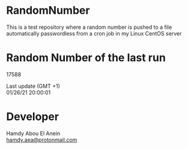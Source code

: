 # RandomNumber    
This is a test repository where a random number is pushed to a file automatically passwordless from a cron job in my Linux CentOS server    
# Random Number of the last run   
17588
      
Last update (GMT +1)    
01/26/21 20:00:01
# Developer    
Hamdy Abou El Anein   
hamdy.aea@protonmail.com
